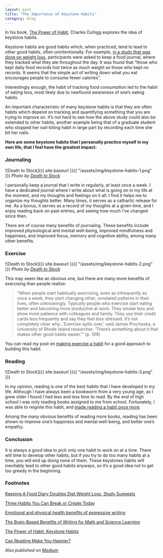 ```yaml
---
layout: post
title: "The Importance of Keystone Habits"
category: blog
---
```


In his book, [The Power of Habit](http://charlesduhigg.com/the-power-of-habit/), Charles Duhigg explores the idea of keystone habits.

Keystone habits are good habits which, when practiced, tend to lead to other good habits, often unintentionally. For example, [in a study that was done on weight loss](http://www.webmd.com/diet/20080708/keeping-food-diary-helps-lose-weight), participants were asked to keep a food journal, where they tracked what they ate throughout the day. It was found that “those who kept daily food records lost twice as much weight as those who kept no records. It seems that the simple act of writing down what you eat encourages people to consume fewer calories”.

Interestingly enough, the habit of tracking food consumption led to the habit of eating less, most likely due to newfound awareness of one’s eating habits.

An important characteristic of many keystone habits is that they are often habits which depend on tracking and quantifying something that you are trying to improve on. It’s not hard to see how the above study could also be extended to other habits, another example being that of a graduate student who stopped her nail-biting habit in large part by recording each time she bit her nails.

**Here are some keystone habits that I personally practice myself in my own life, that I feel have the greatest impact:**

### Journaling

![Death to Stock]({{ site.baseurl }}{{ "/assets/img/keystone-habits-1.png" }})
*Photo by [Death to Stock](https://deathtothestockphoto.com/)*

I personally keep a journal that I write in regularly, at least once a week. I have a dedicated journal where I write about what is going on in my life at the moment, and my thoughts and feelings on it all. I find it helps me to organize my thoughts better. Many times, it serves as a cathartic release for me. As a bonus, it serves as a record of my thoughts at a given time, and I enjoy reading back on past entries, and seeing how much I’ve changed since then.

There are of course many benefits of journaling. These benefits include improved physiological and mental well-being, improved mindfulness and happiness, and improved focus, memory and cognitive ability, among many other benefits.

### Exercise

![Death to Stock]({{ site.baseurl }}{{ "/assets/img/keystone-habits-2.png" }})
*Photo by [Death to Stock](https://deathtothestockphoto.com/)*

This may seem like an obvious one, but there are many more benefits of exercising than people realize:

> “When people start habitually exercising, even as infrequently as once a week, they start changing other, unrelated patterns in their lives, often unknowingly. Typically people who exercise start eating better and becoming more productive at work. They smoke less and show more patience with colleagues and family. They use their credit cards less frequently and say they feel less stressed. It’s not completely clear why…’Exercise spills over,’ said James Prochaska, a University of Rhode Island researcher. ‘There’s something about it that makes other good habits easier.’” (p. 109)

You can read my post on [making exercise a habit](https://hungryminds.quora.com/Making-Exercise-a-Habit) for a good approach to building this habit.

### Reading

![Death to Stock]({{ site.baseurl }}{{ "/assets/img/keystone-habits-3.png" }})

In my opinion, reading is one of the best habits that I have developed in my life. Although I have always been a bookworm from a very young age, as I grew older I found I had less and less time to read. By the end of high school I was only reading books assigned to me from school. Fortunately, I was able to reignite this habit, and [made reading a habit once more](https://hungryminds.quora.com/How-to-Make-Reading-a-Habit).

Among the many obvious benefits of reading more books, reading has been shown to improve one’s happiness and mental well-being, and better one’s empathy.

### Conclusion

It is always a good idea to pick only one habit to work on at a time. There will time to develop other habits, but if you try to do too many habits at a time, you will end up doing none of them. These keystones habits will inevitably lead to other good habits anyways, so it’s a good idea not to get too greedy in the beginning.

### Footnotes

[Keeping A Food Diary Doubles Diet Weight Loss, Study Suggests](https://www.sciencedaily.com/releases/2008/07/080708080738.htm)

[Three Habits You Can Break or Create Today](http://www.huffingtonpost.com/charles-duhigg/breaking-habits_b_1509783.html)

[Emotional and physical health benefits of expressive writing](https://www.cambridge.org/core/journals/advances-in-psychiatric-treatment/article/emotional-and-physical-health-benefits-of-expressive-writing/ED2976A61F5DE56B46F07A1CE9EA9F9F)

[The Brain-Based Benefits of Writing for Math and Science Learning](http://www.edutopia.org/blog/writing-executive-function-brain-research-judy-willis)

[The Power of Habit: Keystone Habits](https://sites.duke.edu/theconnection/2013/05/24/the-power-of-habit-keystone-habits/)

[Can Reading Make You Happier?](http://www.newyorker.com/culture/cultural-comment/can-reading-make-you-happier)

*Also published on [Medium](https://medium.com/@LeNPaul/the-importance-of-keystone-habits-37ecd25d3ce)*
